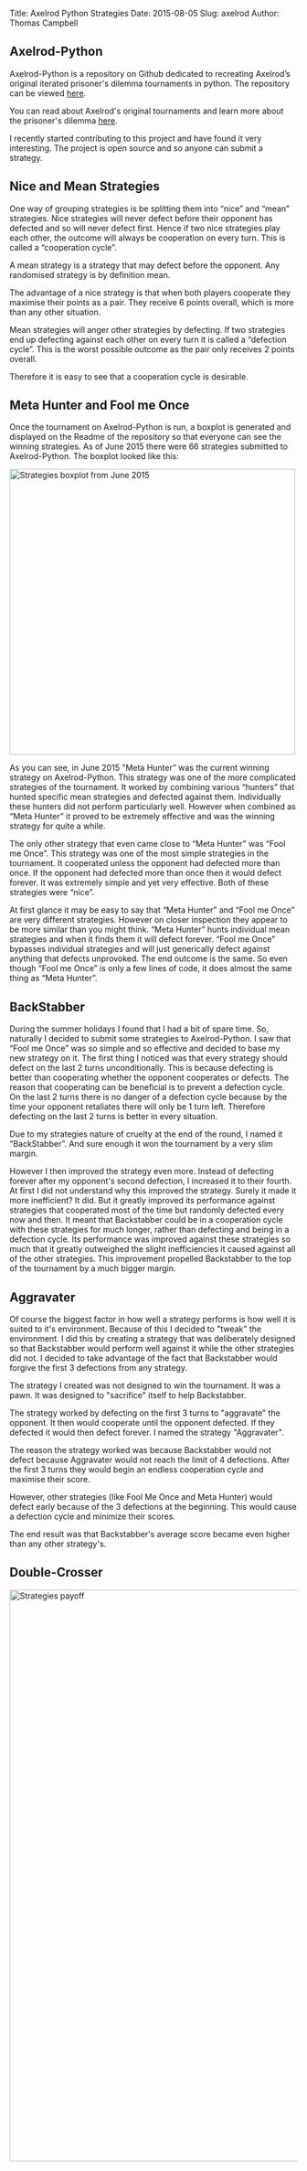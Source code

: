 Title: Axelrod Python Strategies
Date: 2015-08-05
Slug: axelrod
Author: Thomas Campbell

## Axelrod-Python

Axelrod-Python is a repository on Github dedicated to recreating Axelrod’s
original iterated prisoner's dilemma tournaments in python. The repository can
be viewed [here](https://github.com/Axelrod-Python/Axelrod).

You can read about Axelrod's original tournaments and learn more about the
prisoner's dilemma
[here](http://axelrod.readthedocs.org/en/latest/background.html).

I recently started contributing to this project and have found it very
interesting. The project is open source and so anyone can submit a strategy.

## Nice and Mean Strategies

One way of grouping strategies is be splitting them into “nice” and “mean”
strategies. Nice strategies will never defect before their opponent has defected
and so will never defect first. Hence if two nice strategies play each other,
the outcome will always be cooperation on every turn. This is called a
“cooperation cycle”.

A mean strategy is a strategy that may defect before the opponent. Any
randomised strategy is by definition mean.

The advantage of a nice strategy is that when both players cooperate they
maximise their points as a pair. They receive 6 points overall, which is more
than any other situation.

Mean strategies will anger other strategies by defecting. If two strategies end
up defecting against each other on every turn it is called a “defection cycle”.
This is the worst possible outcome as the pair only receives 2 points overall.

Therefore it is easy to see that a cooperation cycle is desirable.

## Meta Hunter and Fool me Once

Once the tournament on Axelrod-Python is run, a boxplot is generated and
displayed on the Readme of the repository so that everyone can see the winning
strategies. As of June 2015 there were 66 strategies submitted to
Axelrod-Python. The boxplot looked like this:

<img src="/images/strategies_boxplot_june_2015.png" alt="Strategies boxplot from
June 2015" style="width: 500px;"/>

As you can see, in June 2015 "Meta Hunter” was the current winning strategy on
Axelrod-Python. This strategy was one of the more complicated strategies of the
tournament. It worked by combining various “hunters” that hunted specific mean
strategies and defected against them. Individually these hunters did not perform
particularly well. However when combined as “Meta Hunter” it proved to be
extremely effective and was the winning strategy for quite a while.

The only other strategy that even came close to “Meta Hunter” was “Fool me
Once”. This strategy was one of the most simple strategies in the tournament. It
cooperated unless the opponent had defected more than once. If the opponent had
defected more than once then it would defect forever. It was extremely simple
and yet very effective. Both of these strategies were “nice”.

At first glance it may be easy to say that “Meta Hunter” and “Fool me Once”  are
very different strategies. However on closer inspection they appear to be more
similar than you might think. “Meta Hunter” hunts individual mean strategies and
when it finds them it will defect forever. “Fool me Once” bypasses individual
strategies and will just generically defect against anything that defects
unprovoked. The end outcome is the same. So even though “Fool me Once” is only a
few lines of code, it does almost the same thing as “Meta Hunter”.

## BackStabber

During the summer holidays I found that I had a bit of spare time. So, naturally
I decided to submit some strategies to Axelrod-Python. I saw that “Fool me Once”
was so simple and so effective and decided to base my new strategy on it. The
first thing I noticed was that every strategy should defect on the last 2 turns
unconditionally. This is because defecting is better than cooperating whether
the opponent cooperates or defects. The reason that cooperating can be
beneficial is to prevent a defection cycle. On the last 2 turns there is no
danger of a defection cycle because by the time your opponent retaliates there
will only be 1 turn left. Therefore defecting on the last 2 turns is better in
every situation.

Due to my strategies nature of cruelty at the end of the round, I named it
“BackStabber”. And sure enough it won the tournament by a very slim margin.

However I then improved the strategy even more. Instead of defecting forever
after my opponent's second defection, I increased it to their fourth. At first I
did not understand why this improved the strategy. Surely it made it more
inefficient? It did. But it greatly improved its performance against strategies
that cooperated most of the time but randomly defected every now and then. It
meant that Backstabber could be in a cooperation cycle with these strategies for
much longer, rather than defecting and being in a defection cycle. Its
performance was improved against these strategies so much that it greatly
outweighed the slight inefficiencies it caused against all of the other
strategies. This improvement propelled Backstabber to the top of the tournament
by a much bigger margin.

## Aggravater

Of course the biggest factor in how well a strategy performs is how well it is
suited to it's environment. Because of this I decided to "tweak" the
environment. I did this by creating a strategy that was deliberately designed so
that Backstabber would perform well against it while the other strategies did
not. I decided to take advantage of the fact that Backstabber would forgive the
first 3 defections from any strategy.

The strategy I created was not designed to win the tournament. It was a pawn. It
was designed to "sacrifice" itself to help Backstabber.

The strategy worked by defecting on the first 3 turns to "aggravate" the
opponent. It then would cooperate until the opponent defected. If they defected
it would then defect forever. I named the strategy "Aggravater".

The reason the strategy worked was because Backstabber would not defect because
Aggravater would not reach the limit of 4 defections. After the first 3 turns
they would begin an endless cooperation cycle and maximise their score.

However, other strategies (like Fool Me Once and Meta Hunter) would defect early
because of the 3 defections at the beginning. This would cause a defection cycle
and minimize their scores.

The end result was that Backstabber's average score became even higher than any
other strategy's.

## Double-Crosser

<img src="/images/strategies_payoff_no_doublecrosser.png" alt="Strategies
payoff" style="width: 1000px;"/>
